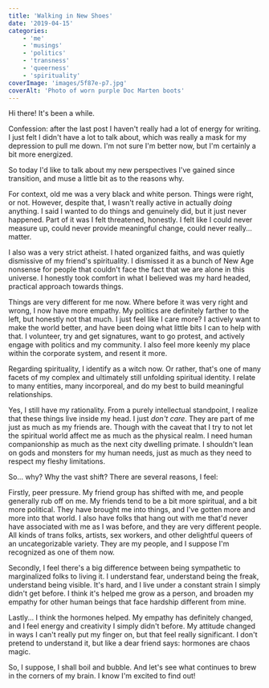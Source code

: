 ```yaml
---
title: 'Walking in New Shoes'
date: '2019-04-15'
categories:
    - 'me'
    - 'musings'
    - 'politics'
    - 'transness'
    - 'queerness'
    - 'spirituality'
coverImage: 'images/5f87e-p7.jpg'
coverAlt: 'Photo of worn purple Doc Marten boots'
---
```


Hi there! It's been a while.

Confession: after the last post I haven't really had a lot of energy for writing. I just felt I didn't have a lot to talk about, which was really a mask for my depression to pull me down. I'm not sure I'm better now, but I'm certainly a bit more energized.

So today I'd like to talk about my new perspectives I've gained since transition, and muse a little bit as to the reasons why.

For context, old me was a very black and white person. Things were right, or not. However, despite that, I wasn't really active in actually _doing_ anything. I said I wanted to do things and genuinely did, but it just never happened. Part of it was I felt threatened, honestly. I felt like I could never measure up, could never provide meaningful change, could never really... matter.

I also was a very strict atheist. I hated organized faiths, and was quietly dismissive of my friend's spirituality. I dismissed it as a bunch of New Age nonsense for people that couldn't face the fact that we are alone in this universe. I honestly took comfort in what I believed was my hard headed, practical approach towards things.

Things are very different for me now. Where before it was very right and wrong, I now have more empathy. My politics are definitely farther to the left, but honestly not that much. I just feel like I care more? I actively want to make the world better, and have been doing what little bits I can to help with that. I volunteer, try and get signatures, want to go protest, and actively engage with politics and my community. I also feel more keenly my place within the corporate system, and resent it more.

Regarding spirituality, I identify as a witch now. Or rather, that's one of many facets of my complex and ultimately still unfolding spiritual identity. I relate to many entities, many incorporeal, and do my best to build meaningful relationships.

Yes, I still have my rationality. From a purely intellectual standpoint, I realize that these things live inside my head. I just _don't care_. They are part of me just as much as my friends are. Though with the caveat that I try to not let the spiritual world affect me as much as the physical realm. I need human companionship as much as the next city dwelling primate. I shouldn't lean on gods and monsters for my human needs, just as much as they need to respect my fleshy limitations.

So... why? Why the vast shift? There are several reasons, I feel:

Firstly, peer pressure. My friend group has shifted with me, and people generally rub off on me. My friends tend to be a bit more spiritual, and a bit more political. They have brought me into things, and I've gotten more and more into that world. I also have folks that hang out with me that'd never have associated with me as I was before, and they are very different people. All kinds of trans folks, artists, sex workers, and other delightful queers of an uncategorizable variety. They are my people, and I suppose I'm recognized as one of them now.

Secondly, I feel there's a big difference between being sympathetic to marginalized folks to living it. I understand fear, understand being the freak, understand being visible. It's hard, and I live under a constant strain I simply didn't get before. I think it's helped me grow as a person, and broaden my empathy for other human beings that face hardship different from mine.

Lastly... I think the hormones helped. My empathy has definitely changed, and I feel energy and creativity I simply didn't before. My attitude changed in ways I can't really put my finger on, but that feel really significant. I don't pretend to understand it, but like a dear friend says: hormones are chaos magic.

So, I suppose, I shall boil and bubble. And let's see what continues to brew in the corners of my brain. I know I'm excited to find out!

